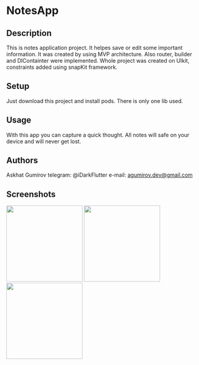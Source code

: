 # NotesApp

## Description
This is notes application project. It helpes save or edit some important information. 
It was created by using MVP architecture. Also router, builder and DIContainter were implemented.
Whole project was created on UIkit, constraints added using snapKit framework.

## Setup
Just download this project and install pods. There is only one lib used.

## Usage
With this app you can capture a quick thought. All notes will safe on your device and will never get lost.

## Authors
Askhat Gumirov
telegram: @iDarkFlutter
e-mail: agumirov.dev@gmail.com

## Screenshots
<div>
<img src="https://user-images.githubusercontent.com/130672296/231914188-e68c2c06-f5be-413e-b7bb-ba56a949b07a.png" width="200" />
<img src="https://user-images.githubusercontent.com/130672296/231914404-b763edb1-393c-4bee-9583-363f71d8c7a7.png" width="200" />
<img src="https://user-images.githubusercontent.com/130672296/231914747-a3989b91-99a5-4e3f-8b9d-7f79d9c123ae.png" width="200" />
</div>
